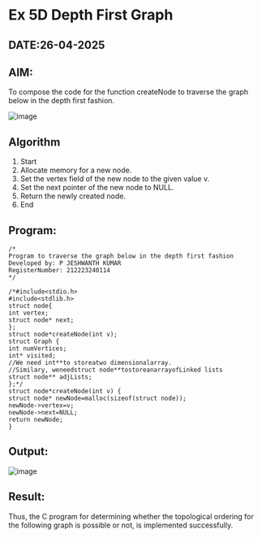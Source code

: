 # Ex 5D Depth First Graph
## DATE:26-04-2025
## AIM:
To compose the code for the function createNode to traverse the graph below in the depth first fashion.

![image](https://github.com/user-attachments/assets/63552824-d0a3-49c6-a473-6db27d1f03e4)

## Algorithm
1. Start
2. Allocate memory for a new node.
3. Set the vertex field of the new node to the given value v.
4. Set the next pointer of the new node to NULL.
5. Return the newly created node.
6. End

## Program:
```
/*
Program to traverse the graph below in the depth first fashion
Developed by: P JESHWANTH KUMAR
RegisterNumber: 212223240114
*/

/*#include<stdio.h> 
#include<stdlib.h>
struct node{ 
int vertex;
struct node* next;
};
struct node*createNode(int v); 
struct Graph {
int numVertices; 
int* visited;
//We need int**to storeatwo dimensionalarray.
//Similary, weneedstruct node**tostoreanarrayofLinked lists 
struct node** adjLists;
};*/
struct node*createNode(int v) {
struct node* newNode=malloc(sizeof(struct node));
newNode->vertex=v; 
newNode->next=NULL; 
return newNode;
}
```

## Output:
![image](https://github.com/user-attachments/assets/f332d5d0-665b-4565-a8a7-40f1b61e5d86)


## Result:
Thus, the C program for determining whether the topological ordering for the following graph is possible or not, is implemented successfully.
